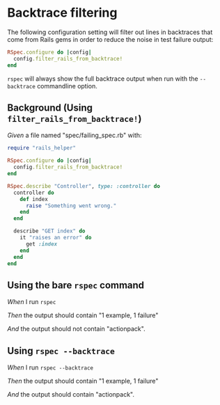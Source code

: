 # Backtrace filtering

The following configuration setting will filter out lines in backtraces
  that come from Rails gems in order to reduce the noise in test failure output:

  ```ruby
  RSpec.configure do |config|
    config.filter_rails_from_backtrace!
  end
  ```

  `rspec` will always show the full backtrace output when run with
  the `--backtrace` commandline option.

## Background (Using `filter_rails_from_backtrace!`)

_Given_ a file named "spec/failing_spec.rb" with:

```ruby
require "rails_helper"

RSpec.configure do |config|
  config.filter_rails_from_backtrace!
end

RSpec.describe "Controller", type: :controller do
  controller do
    def index
      raise "Something went wrong."
    end
  end

  describe "GET index" do
    it "raises an error" do
      get :index
    end
  end
end
```

## Using the bare `rspec` command

_When_ I run `rspec`

_Then_ the output should contain "1 example, 1 failure"

_And_ the output should not contain "actionpack".

## Using `rspec --backtrace`

_When_ I run `rspec --backtrace`

_Then_ the output should contain "1 example, 1 failure"

_And_ the output should contain "actionpack".
